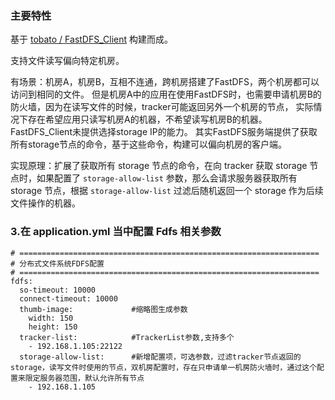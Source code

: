 ### 主要特性
基于  [tobato / FastDFS_Client](https://github.com/tobato/FastDFS_Client.git) 构建而成。

支持文件读写偏向特定机房。

有场景：机房A，机房B，互相不连通，跨机房搭建了FastDFS，两个机房都可以访问到相同的文件。
但是机房A中的应用在使用FastDFS时，也需要申请机房B的防火墙，因为在读写文件的时候，tracker可能返回另外一个机房的节点，
实际情况下存在希望应用只读写机房A的机器，不希望读写机房B的机器。FastDFS_Client未提供选择storage IP的能力。
其实FastDFS服务端提供了获取所有storage节点的命令，基于这些命令，构建可以偏向机房的客户端。

实现原理：扩展了获取所有 storage 节点的命令，在向 tracker 获取 storage 节点时，如果配置了 `storage-allow-list` 参数，那么会请求服务器获取所有 storage 节点，根据 `storage-allow-list` 过滤后随机返回一个 storage 作为后续文件操作的机器。


### 3.在 application.yml 当中配置 Fdfs 相关参数

    # ===================================================================
    # 分布式文件系统FDFS配置
    # ===================================================================
    fdfs:
      so-timeout: 10000
      connect-timeout: 10000
      thumb-image:             #缩略图生成参数
        width: 150
        height: 150
      tracker-list:            #TrackerList参数,支持多个
        - 192.168.1.105:22122
      storage-allow-list:      #新增配置项，可选参数，过滤tracker节点返回的storage，读写文件时使用的节点，双机房配置时，存在只申请单一机房防火墙时，通过这个配置来限定服务器范围，默认允许所有节点
        - 192.168.1.105
